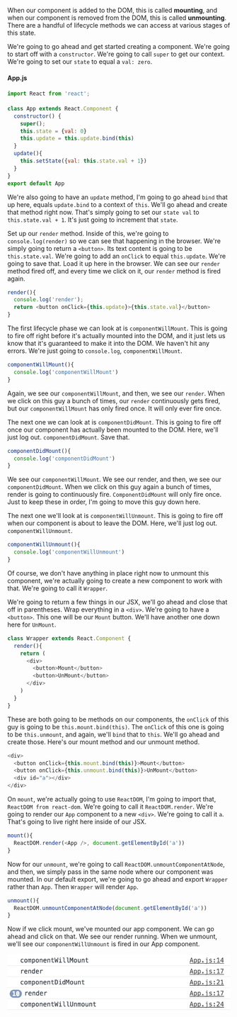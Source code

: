 When our component is added to the DOM, this is called **mounting**, and when our component is removed from the DOM, this is called **unmounting**. There are a handful of lifecycle methods we can access at various stages of this state.

We're going to go ahead and get started creating a component. We're going to start off with a `constructor`. We're going to call `super` to get our context. We're going to set our `state` to equal a `val: zero`.
#### App.js
``` javascript
import React from 'react';

class App extends React.Component {
  constructor() {
    super();
    this.state = {val: 0}
    this.update = this.update.bind(this)
  }
  update(){
    this.setState({val: this.state.val + 1})
  }
}
export default App
```
We're also going to have an `update` method, I'm going to go ahead `bind` that up here, equals `update.bind` to a context of `this`. We'll go ahead and create that method right now. That's simply going to set our `state val` to `this.state.val + 1`. It's just going to increment that `state`.

Set up our `render` method. Inside of this, we're going to `console.log(render)` so we can see that happening in the browser. We're simply going to return a `<button>`. Its text content is going to be `this.state.val`. We're going to add an `onClick` to equal `this.update`. We're going to save that. Load it up here in the browser. We can see our `render` method fired off, and every time we click on it, our `render` method is fired again.

``` javascript
render(){
  console.log('render');
  return <button onClick={this.update}>{this.state.val}</button>
}
```
The first lifecycle phase we can look at is `componentWillMount`. This is going to fire off right before it's actually mounted into the DOM, and it just lets us know that it's guaranteed to make it into the DOM. We haven't hit any errors. We're just going to `console.log`, `componentWillMount`.

``` javascript
componentWillMount(){
  console.log('componentWillMount')
}
```
Again, we see our `componentWillMount`, and then, we see our `render`. When we click on this guy a bunch of times, our `render` continuously gets fired, but our `componentWillMount` has only fired once. It will only ever fire once.

The next one we can look at is `componentDidMount`. This is going to fire off once our component has actually been mounted to the DOM. Here, we'll just log out. `componentDidMount`. Save that.

``` javascript
componentDidMount(){
  console.log('componentDidMount')
}
```
We see our `componentWillMount`. We see our render, and then, we see our `componentDidMount`. When we click on this guy again a bunch of times, render is going to continuously fire. `ComponentDidMount` will only fire once. Just to keep these in order, I'm going to move this guy down here.

The next one we'll look at is `componentWillUnmount`. This is going to fire off when our component is about to leave the DOM. Here, we'll just log out. `componentWillUnmount`.

``` javascript
componentWillUnmount(){
  console.log('componentWillUnmount')
}
```
Of course, we don't have anything in place right now to unmount this component, we're actually going to create a new component to work with that. We're going to call it `Wrapper`.

We're going to return a few things in our JSX, we'll go ahead and close that off in parentheses. Wrap everything in a `<div>`. We're going to have a `<button>`. This one will be our `Mount` button. We'll have another one down here for `UnMount`.

``` javascript
class Wrapper extends React.Component {
  render(){
    return (
      <div>
        <button>Mount</button>
        <button>UnMount</button>
      </div>
    )
  }
}
```
These are both going to be methods on our components, the `onClick` of this guy is going to be `this.mount.bind(this)`. The `onClick` of this one is going to be `this.unmount`, and again, we'll `bind` that to `this`. We'll go ahead and create those. Here's our mount method and our unmount method.

``` javascript
<div>
  <button onClick={this.mount.bind(this)}>Mount</button>
  <button onClick={this.unmount.bind(this)}>UnMount</button>
  <div id="a"></div>
</div>
```
On `mount`, we're actually going to use `ReactDOM`, I'm going to import that, `ReactDOM from react-dom`. We're going to call it `ReactDOM.render`. We're going to render our `App` component to a new `<div>`. We're going to call it `a`. That's going to live right here inside of our JSX.

``` javascript
mount(){
  ReactDOM.render(<App />, document.getElementById('a'))
}
```
Now for our `unmount`, we're going to call `ReactDOM.unmountComponentAtNode`, and then, we simply pass in the same node where our component was mounted. In our default export, we're going to go ahead and export `Wrapper` rather than `App`. Then `Wrapper` will render `App`.

``` javascript
unmount(){
  ReactDOM.unmountComponentAtNode(document.getElementById('a'))
}
```
Now if we click mount, we've mounted our app component. We can go ahead and click on that. We see our render running. When we unmount, we'll see our `componentWillUnmount` is fired in our App component.

![The lifecycles](../images/react-component-lifecycle-mounting-basics-all-cycles.png)